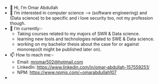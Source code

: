 - 👋 Hi, I’m Omar Abdullah
- 👀 I’m interested in computer science --> (software engineering) and (Data science) to be specific and i love security too, not my profession though.
- 🌱 I’m currently:-
  - Taking courses related to my majors of SWR & Data science.
  - learning new tools and technologies related to SWE & Data science.
  - working on my bachelor thesis about the case for or against monorepo(it might be published later on).
- 📫 How to reach me:-
  - Email: mromar502@hotmail.com
  - LinkedIn: https://www.linkedin.com/in/omar-abdullah-157559251/
  - NPM: https://www.npmjs.com/~omarabdullah107
- 

<!---
omarabdullah107/omarabdullah107 is a ✨ special ✨ repository because its `README.md` (this file) appears on your GitHub profile.
You can click the Preview link to take a look at your changes.
--->
